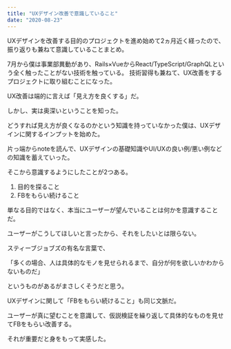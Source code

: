 ```yaml
---
title: "UXデザイン改善で意識していること"
date: "2020-08-23"
---
```


UXデザインを改善する目的のプロジェクトを進め始めて2ヵ月近く経ったので、振り返りも兼ねて意識していることまとめ。

7月から僕は事業部異動があり、Rails×VueからReact/TypeScript/GraphQLという全く触ったことがない技術を触っている。
技術習得も兼ねて、UX改善をするプロジェクトに取り組むことになった。

UX改善は端的に言えば「見え方を良くする」だ。

しかし、実は奥深いということを知った。

どうすれば見え方が良くなるのかという知識を持っていなかった僕は、UXデザインに関するインプットを始めた。

片っ端からnoteを読んで、UXデザインの基礎知識やUI/UXの良い例/悪い例などの知識を蓄えていった。

そこから意識するようにしたことが2つある。

1. 目的を探ること
2. FBをもらい続けること

単なる目的ではなく、本当にユーザーが望んでいることは何かを意識することだ。

ユーザーがこうしてほしいと言ったから、それをしたいとは限らない。

スティーブジョブズの有名な言葉で、

「多くの場合、人は具体的なモノを見せられるまで、自分が何を欲しいかわからないものだ」

というものがあるがまさしくそうだと思う。

UXデザインに関して「FBをもらい続けること」も同じ文脈だ。

ユーザーが真に望むことを意識して、仮説検証を繰り返して具体的なものを見せてFBをもらい改善する。

それが重要だと身をもって実感した。
